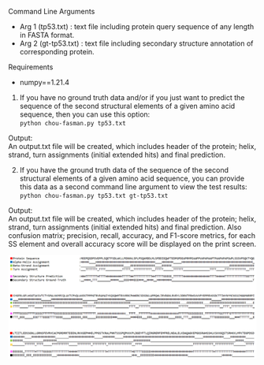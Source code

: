 Command Line Arguments 
- Arg 1 (tp53.txt) : text file including protein query sequence of any length in FASTA format. 
- Arg 2 (gt-tp53.txt) : text file including secondary structure annotation of corresponding protein.

Requirements 
- numpy==1.21.4

1. If you have no ground truth data and/or if you just want to predict the sequence of the second structural elements of a given amino acid sequence, then you can use this option:<br>
`python chou-fasman.py tp53.txt`

Output: <br>
An output.txt file will be created, which includes header of the protein; helix, strand, turn assignments (initial extended hits) and final prediction.


2. If you have the ground truth data of the sequence of the second structural elements of a given amino acid sequence, you can provide this data as a second command line argument to view the test results:<br>
`python chou-fasman.py tp53.txt gt-tp53.txt`

Output:<br>
An output.txt file will be created, which includes header of the protein; helix, strand, turn assignments (initial extended hits) and final prediction. Also confusion matrix; precision, recall, accuracy, and F1-score metrics, for each SS element and overall accuracy score will be displayed on the print screen.


<p align="center">
  <img src="/images/out.PNG">
</p>
